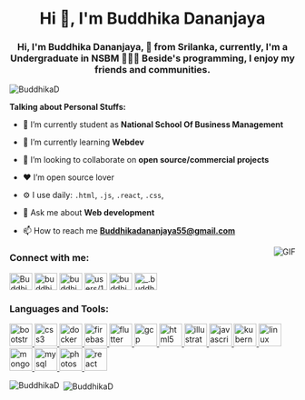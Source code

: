 <h1 align="center">Hi 👋, I'm Buddhika Dananjaya</h1>
<h3 align="center">Hi, I'm Buddhika Dananjaya, 🚀 from Srilanka, currently, I'm a Undergraduate in NSBM 👨🏽‍💻 Beside's
    programming, I enjoy my friends and communities.</h3>

<p align="left"> <img src="https://komarev.com/ghpvc/?username=BuddhikaD&color=brightgreen" alt="BuddhikaD" /> </p>

**Talking about Personal Stuffs:**

- 🔭 I’m currently student as **National School Of Business Management**

- 🌱 I’m currently learning **Webdev**

- 👯 I’m looking to collaborate on **open source/commercial projects**

- ❤ I’m open source lover

- ⚙️ I use daily: `.html`, `.js`, `.react`, `.css`,

- 💬 Ask me about **Web development**

- 📫 How to reach me **Buddhikadananjaya55@gmail.com**

<img align="right" alt="GIF" src="https://media.giphy.com/media/836HiJc7pgzy8iNXCn/giphy.gif" />

<p align="left">
<h3 align="left">Connect with me:</h3>
<a href="https://dev.to/buddhikad" target="blank"><img align="center"
        src="https://cdn.jsdelivr.net/npm/simple-icons@3.0.1/icons/dev-dot-to.svg" alt="BuddhikaD" height="30"
        width="40" /></a>
<a href="https://twitter.com/buddhikadanan16" target="blank"><img align="center"
        src="https://cdn.jsdelivr.net/npm/simple-icons@3.0.1/icons/twitter.svg" alt="buddhikadanan16" height="30"
        width="40" /></a>
<a href="https://linkedin.com/in/buddhika-dananjaya-731791182/" target="blank"><img align="center"
        src="https://cdn.jsdelivr.net/npm/simple-icons@3.0.1/icons/linkedin.svg" alt="buddhika-dananjaya-731791182/"
        height="30" width="40" /></a>
<a href="https://stackoverflow.com/users/users/11347476/buddhika-dananjaya" target="blank"><img align="center"
        src="https://cdn.jsdelivr.net/npm/simple-icons@3.0.1/icons/stackoverflow.svg"
        alt="users/11347476/buddhika-dananjaya" height="30" width="40" /></a>
<a href="https://fb.com/buddhika.dananajaya/" target="blank"><img align="center"
        src="https://cdn.jsdelivr.net/npm/simple-icons@3.0.1/icons/facebook.svg" alt="buddhika.dananajaya/" height="30"
        width="40" /></a>
<a href="https://instagram.com/_.buddhi._" target="blank"><img align="center"
        src="https://cdn.jsdelivr.net/npm/simple-icons@3.0.1/icons/instagram.svg" alt="_.buddhi._" height="30"
        width="40" /></a>
</p>

<h3 align="left">Languages and Tools:</h3>
<p align="left"> <a href="https://getbootstrap.com" target="_blank"> <img
            src="https://devicons.github.io/devicon/devicon.git/icons/bootstrap/bootstrap-plain.svg" alt="bootstrap"
            width="40" height="40" /> </a> <a href="https://www.w3schools.com/css/" target="_blank"> <img
            src="https://devicons.github.io/devicon/devicon.git/icons/css3/css3-original-wordmark.svg" alt="css3"
            width="40" height="40" /> </a> <a href="https://www.docker.com/" target="_blank"> <img
            src="https://devicons.github.io/devicon/devicon.git/icons/docker/docker-original-wordmark.svg" alt="docker"
            width="40" height="40" /> </a> <a href="https://firebase.google.com/" target="_blank"> <img
            src="https://www.vectorlogo.zone/logos/firebase/firebase-icon.svg" alt="firebase" width="40" height="40" />
    </a> <a href="https://flutter.dev" target="_blank"> <img
            src="https://www.vectorlogo.zone/logos/flutterio/flutterio-icon.svg" alt="flutter" width="40" height="40" />
    </a> <a href="https://cloud.google.com" target="_blank"> <img
            src="https://www.vectorlogo.zone/logos/google_cloud/google_cloud-icon.svg" alt="gcp" width="40"
            height="40" /> </a> <a href="https://www.w3.org/html/" target="_blank"> <img
            src="https://devicons.github.io/devicon/devicon.git/icons/html5/html5-original-wordmark.svg" alt="html5"
            width="40" height="40" /> </a> <a href="https://www.adobe.com/in/products/illustrator.html" target="_blank">
        <img src="https://www.vectorlogo.zone/logos/adobe_illustrator/adobe_illustrator-icon.svg" alt="illustrator"
            width="40" height="40" /> </a> <a href="https://developer.mozilla.org/en-US/docs/Web/JavaScript"
        target="_blank"> <img
            src="https://devicons.github.io/devicon/devicon.git/icons/javascript/javascript-original.svg"
            alt="javascript" width="40" height="40" /> </a> <a href="https://kubernetes.io" target="_blank"> <img
            src="https://www.vectorlogo.zone/logos/kubernetes/kubernetes-icon.svg" alt="kubernetes" width="40"
            height="40" /> </a> <a href="https://www.linux.org/" target="_blank"> <img
            src="https://devicons.github.io/devicon/devicon.git/icons/linux/linux-original.svg" alt="linux" width="40"
            height="40" /> </a> <a href="https://www.mongodb.com/" target="_blank"> <img
            src="https://devicons.github.io/devicon/devicon.git/icons/mongodb/mongodb-original-wordmark.svg"
            alt="mongodb" width="40" height="40" /> </a> <a href="https://www.mysql.com/" target="_blank"> <img
            src="https://devicons.github.io/devicon/devicon.git/icons/mysql/mysql-original-wordmark.svg" alt="mysql"
            width="40" height="40" /> </a> <a href="https://www.photoshop.com/en" target="_blank"> <img
            src="https://devicons.github.io/devicon/devicon.git/icons/photoshop/photoshop-plain.svg" alt="photoshop"
            width="40" height="40" /> </a> <a href="https://reactjs.org/" target="_blank"> <img
            src="https://devicons.github.io/devicon/devicon.git/icons/react/react-original-wordmark.svg" alt="react"
            width="40" height="40" /> </a> </p>

<p><img align="left" src="https://github-readme-stats.vercel.app/api/top-langs/?username=BuddhikaD&layout=compact"
        alt="BuddhikaD" /></p>

<p>&nbsp;<img align="center" src="https://github-readme-stats.vercel.app/api?username=BuddhikaD&show_icons=true"
        alt="BuddhikaD" /></p>
